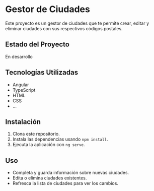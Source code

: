 # Gestor de Ciudades

Este proyecto es un gestor de ciudades que te permite crear, editar y eliminar ciudades con sus respectivos códigos postales.

## Estado del Proyecto

En desarrollo

## Tecnologías Utilizadas

- Angular
- TypeScript
- HTML
- CSS
- ...

## Instalación

1. Clona este repositorio.
2. Instala las dependencias usando `npm install`.
3. Ejecuta la aplicación con `ng serve`.

## Uso

- Completa y guarda información sobre nuevas ciudades.
- Edita o elimina ciudades existentes.
- Refresca la lista de ciudades para ver los cambios.
